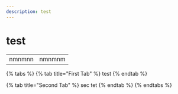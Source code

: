 ```yaml
---
description: test
---
```


# test

|  |  |
| :--- | :--- |
| nmnmnn | nmnmnm |

{% tabs %}
{% tab title="First Tab" %}
test
{% endtab %}

{% tab title="Second Tab" %}
sec tet
{% endtab %}
{% endtabs %}

